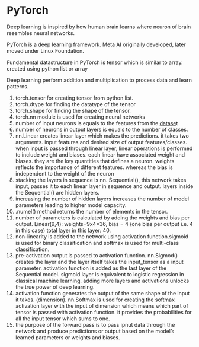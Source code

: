# PyTorch 

Deep learning is inspired by how human brain learns where neuron of brain resembles neural networks.

PyTorch is a deep learning framework. Meta AI originally developed, later moved under Linux Foundation. 

Fundamental datastructure in PyTorch is tensor which is similar to array. created using python list or array

Deep learning perform addition and multiplication to process data and learn patterns. 

1. torch.tensor for creating tensor from python list.
2. torch.dtype for finding the datatype of the tensor
3. torch.shape for finding the shape of the tensor. 
4. torch.nn module is used for creating neural networks
5. number of input neurons is equals to the features from the [datase](http://datase.tr)t
6. number of neurons in output layers is equals to the number of classes. 
7. nn.Linear creates linear layer which makes the predictions. it takes two arguments. input features and desired size of output features/classes.  when input is passed through linear layer, linear operations is performed to include weight and biases. each linear have associated weight and biases. they are the key quantities that defines a neuron.  weights reflects the importance of  different features. whereas the bias is independent to the weight of the neuron 
8. stacking the layers in sequence is nn. Sequential(), this network takes input, passes it to each linear layer in sequence and output. layers inside the Sequential() are hidden layers. 
9. increasing the number of hidden layers increases the number of model parameters leading to higher model capacity. 
10. .numel() method returns the number of elements in the tensor. 
11. number of parameters is calculated by adding the weights and bias per output. Linear(9,4): weights=9x4=36, bias = 4 (one bias per output i.e. 4 in this case) total layer in this layer: 40. 
12. non-linearity is added to the network using activation function.sigmoid is used for binary classification and softmax is used for multi-class classification. 
13. pre-activation output is passed to activation function. nn.Sigmod() creates the layer and the layer itself takes the input_tensor as a input parameter. activation function is added as the last layer of the Sequential model. sigmoid layer is equivalent to logistic regression in classical machine learning. adding more layers and activations unlocks the true power of deep learning. 
14. activation function generates the output of the same shape of the input it takes. (dimension). nn.Softmax is used for creating the softmax activation layer with the input of dimension which means which part of tensor is passed with activation function.  it provides the probabilities for all the input tensor which sums to one.  
15. the purpose of the forward pass is to pass ipnut data through the network and produce predictions or output based on the model’s learned parameters or weights and biases.